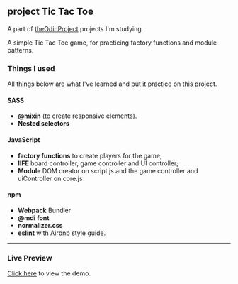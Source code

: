 ## project Tic Tac Toe

 A part of [theOdinProject](http://theodinproject.com) projects I'm studying.
  

A simple Tic Tac Toe game, for practicing factory functions and module patterns.
  
### Things I used

All things below are what I've learned and put it practice on this project.

#### SASS

-  **@mixin** (to create responsive elements).
-  **Nested selectors**
  
#### JavaScript

-  **factory functions** to create players for the game;
 -  **IIFE** board controller, game controller and UI controller;
 -  **Module** DOM creator on script.js and the game controller and uiController on core.js

#### npm
 -  **Webpack** Bundler
 - **@mdi font**
 - **normalizer.css**
 - **eslint** with Airbnb style guide.
  
<hr>

### Live Preview

[Click here](https://asaks84.github.io/tic-tac-toe/) to view the demo.